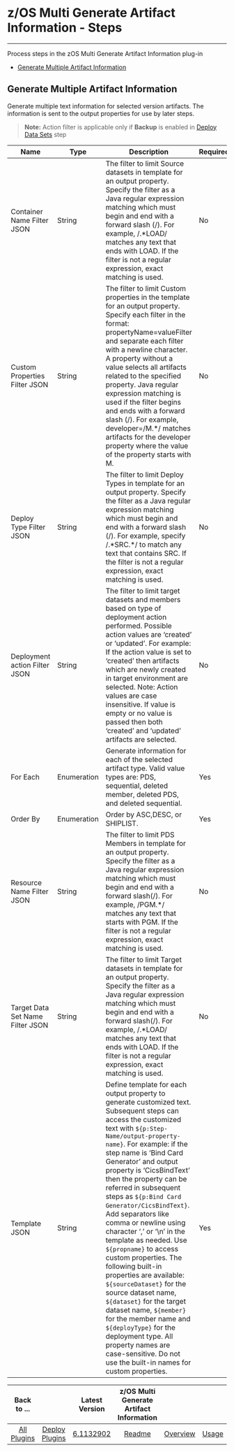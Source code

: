 # z/OS Multi Generate Artifact Information - Steps

---

Process steps in the zOS Multi Generate Artifact Information plug-in

* [Generate Multiple Artifact Information](#generate-multiple-artifact-information)


## Generate Multiple Artifact Information

Generate multiple text information for selected version artifacts. The information is sent to the output properties for use by later steps. 

> **Note:** Action filter is applicable only if **Backup** is enabled in [Deploy Data Sets](../zos-deploy/steps.md#deploy-data-sets) step


| Name                             | Type        | Description                                                                                                                                                                                                                                                                                                                                                                                                                                                                                                                                                                                                                                                                                                                                                                                                                                   | Required | Property Name  |
|----------------------------------|-------------|-----------------------------------------------------------------------------------------------------------------------------------------------------------------------------------------------------------------------------------------------------------------------------------------------------------------------------------------------------------------------------------------------------------------------------------------------------------------------------------------------------------------------------------------------------------------------------------------------------------------------------------------------------------------------------------------------------------------------------------------------------------------------------------------------------------------------------------------------|----------|----------------|
| Container Name Filter JSON       | String      | The filter to limit Source datasets in template for an output property. Specify the filter as a Java regular expression matching which must begin and end with a forward slash (/). For example, /.\*LOAD/ matches any text that ends with LOAD. If the filter is not a regular expression, exact matching is used.                                                                                                                                                                                                                                                                                                                                                                                                                                                                                                                           | No       | srcDatasetName |
| Custom Properties Filter JSON    | String      | The filter to limit Custom properties in the template for an output property. Specify each filter in the format: propertyName=valueFilter and separate each filter with a newline character. A property without a value selects all artifacts related to the specified property. Java regular expression matching is used if the filter begins and ends with a forward slash (/). For example, developer=/M.\*/ matches artifacts for the developer property where the value of the property starts with M.                                                                                                                                                                                                                                                                                                                                   | No       | custProperties |
| Deploy Type Filter JSON          | String      | The filter to limit Deploy Types in template for an output property. Specify the filter as a Java regular expression matching which must begin and end with a forward slash (/). For example, specify /.\*SRC.\*/ to match any text that contains SRC. If the filter is not a regular expression, exact matching is used.                                                                                                                                                                                                                                                                                                                                                                                                                                                                                                                     | No       | deployTypeName |
| Deployment action Filter JSON    | String      | The filter to limit target datasets and members based on type of deployment action performed. Possible action values are ‘created’ or ‘updated’. For example: If the action value is set to ‘created’ then artifacts which are newly created in target environment are selected. Note: Action values are case insensitive. If value is empty or no value is passed then both ‘created’ and ‘updated’ artifacts are selected.                                                                                                                                                                                                                                                                                                                                                                                                                  | No       | deployAction   |
| For Each                         | Enumeration | Generate information for each of the selected artifact type. Valid value types are: PDS, sequential, deleted member, deleted PDS, and deleted sequential.                                                                                                                                                                                                                                                                                                                                                                                                                                                                                                                                                                                                                                                                                     | Yes      | loopType       |
| Order By                         | Enumeration | Order by ASC,DESC, or SHIPLIST.                                                                                                                                                                                                                                                                                                                                                                                                                                                                                                                                                                                                                                                                                                                                                                                                               | Yes      | orderBy        |
| Resource Name Filter JSON        | String      | The filter to limit PDS Members in template for an output property. Specify the filter as a Java regular expression matching which must begin and end with a forward slash(/). For example, /PGM.\*/ matches any text that starts with PGM. If the filter is not a regular expression, exact matching is used.                                                                                                                                                                                                                                                                                                                                                                                                                                                                                                                                | No       | memberName     |
| Target Data Set Name Filter JSON | String      | The filter to limit Target datasets in template for an output property. Specify the filter as a Java regular expression matching which must begin and end with a forward slash(/). For example, /.\*LOAD/ matches any text that ends with LOAD. If the filter is not a regular expression, exact matching is used.                                                                                                                                                                                                                                                                                                                                                                                                                                                                                                                            | No       | datasetName    |
| Template JSON                    | String      | Define template for each output property to generate customized text. Subsequent steps can access the customized text with ``${p:Step-Name/output-property-name}``. For example: if the step name is ‘Bind Card Generator’ and output property is ‘CicsBindText’ then the property can be referred in subsequent steps as ``${p:Bind Card Generator/CicsBindText}``. Add separators like comma or newline using character ‘,’ or ‘\n’ in the template as needed. Use ``${propname}`` to access custom properties. The following built-in properties are available: ``${sourceDataset}`` for the source dataset name, ``${dataset}`` for the target dataset name, ``${member}`` for the member name and ``${deployType}`` for the deployment type. All property names are case-sensitive. Do not use the built-in names for custom properties. | Yes      | templateText   |


|          Back to ...          |                                |                                                                                 Latest Version                                                                                  | z/OS Multi Generate Artifact Information ||||
|:-----------------------------:|:------------------------------:|:-------------------------------------------------------------------------------------------------------------------------------------------------------------------------------:|:----------------------------------------:| :---: | :---: | :---: |
| [All Plugins](../../index.md) | [Deploy Plugins](../README.md) | [6.1132902](https://raw.githubusercontent.com/UrbanCode/IBM-UCD-PLUGINS/main/files/zos-multi-generate-artifact-info/ucd-plugins-zos-multi-generate-artifact-info-6.1132902.zip) |           [Readme](README.md)            |[Overview](overview.md)|[Usage](usage.md)|[Downloads](downloads.md)|
